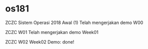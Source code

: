 # os181
ZCZC Sistem Operasi 2018 Awal (1)
Telah mengerjakan demo W00

ZCZC W01
Telah mengerjakan demo Week01

ZCZC W02
Week02 Demo: done!
